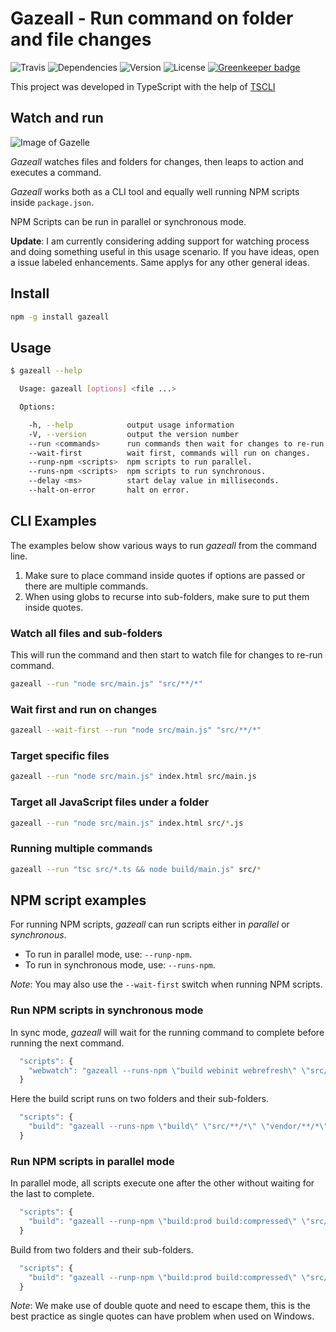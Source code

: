 # Gazeall - Run command on folder and file changes

![Travis](https://img.shields.io/travis/rajinder-yadav/gazeall.svg)
![Dependencies](https://david-dm.org/rajinder-yadav/gazeall.svg)
![Version](https://img.shields.io/badge/Gazeall-0.2.5-blue.svg)
![License](https://img.shields.io/badge/license-GPL--3.0-blue.svg)
[![Greenkeeper badge](https://badges.greenkeeper.io/rajinder-yadav/gazeall.svg)](https://greenkeeper.io/)

This project was developed in TypeScript with the help of [TSCLI](https://www.npmjs.com/package/tscli)

## Watch and run

![Image of Gazelle](img/gazelle.png)

_Gazeall_ watches files and folders for changes, then leaps to action and executes a command.

_Gazeall_ works both as a CLI tool and equally well running NPM scripts inside `package.json`.

NPM Scripts can be run in parallel or synchronous mode.

**Update**: I am currently considering adding support for watching process and doing something useful in this usage scenario. If you have ideas, open a issue labeled enhancements. Same applys for any other general ideas.

## Install

```sh
npm -g install gazeall
```

## Usage

```sh
$ gazeall --help

  Usage: gazeall [options] <file ...>

  Options:

    -h, --help            output usage information
    -V, --version         output the version number
    --run <commands>      run commands then wait for changes to re-run.
    --wait-first          wait first, commands will run on changes.
    --runp-npm <scripts>  npm scripts to run parallel.
    --runs-npm <scripts>  npm scripts to run synchronous.
    --delay <ms>          start delay value in milliseconds.
    --halt-on-error       halt on error.
```

## CLI Examples

The examples below show various ways to run _gazeall_ from the command line.

1. Make sure to place command inside quotes if options are passed or there are multiple commands.
1. When using globs to recurse into sub-folders, make sure to put them inside quotes.

### Watch all files and sub-folders

This will run the command and then start to watch file for changes to re-run command.

```sh
gazeall --run "node src/main.js" "src/**/*"
```

### Wait first and run on changes

```sh
gazeall --wait-first --run "node src/main.js" "src/**/*"
```

### Target specific files

```sh
gazeall --run "node src/main.js" index.html src/main.js
```

### Target all JavaScript files under a folder

```sh
gazeall --run "node src/main.js" index.html src/*.js
```

### Running multiple commands

```sh
gazeall --run "tsc src/*.ts && node build/main.js" src/*
```


## NPM script examples

For running NPM scripts, _gazeall_ can run scripts either in _parallel_ or _synchronous_.

* To run in parallel mode, use: `--runp-npm`.
* To run in synchronous mode, use: `--runs-npm`.

_Note_: You may also use the `--wait-first` switch when running NPM scripts.

### Run NPM scripts in synchronous mode

In sync mode, _gazeall_ will wait for the running command to complete before running the next command.

```js
  "scripts": {
    "webwatch": "gazeall --runs-npm \"build webinit webrefresh\" \"src/**/*\""
  }
```

Here the build script runs on two folders and their sub-folders.

```js
  "scripts": {
    "build": "gazeall --runs-npm \"build\" \"src/**/*\" \"vendor/**/*\""
  }
```

### Run NPM scripts in parallel mode

In parallel mode, all scripts execute one after the other without waiting for the last to complete.

```js
  "scripts": {
    "build": "gazeall --runp-npm \"build:prod build:compressed\" \"src/**/*\""
  }
```

Build from two folders and their sub-folders.

```js
  "scripts": {
    "build": "gazeall --runp-npm \"build:prod build:compressed\" \"src/**/*\" \"vendor/**/*\""
  }
```

_Note_: We make use of double quote and need to escape them, this is the best practice as single quotes can have problem when used on Windows.

